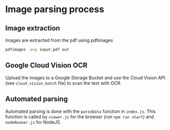 # Image parsing process

## Image extraction

Images are extracted from the pdf using pdfimages

```bash
pdfimages -png input.pdf out
```

## Google Cloud Vision OCR

Upload the images to a Google Storage Bucket and use the Cloud Vision API (see
`cloud_vision_batch` file) to scan the text with OCR.

## Automated parsing

Automated parsing is done with the `parseData` function in `index.js`. This
function is called by `viewer.js` for the browser (run `npm run start`) and
`nodeRunner.js` for NodeJS.
